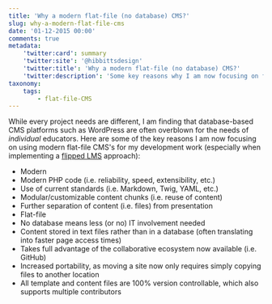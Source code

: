 ```yaml
---
title: 'Why a modern flat-file (no database) CMS?'
slug: why-a-modern-flat-file-cms
date: '01-12-2015 00:00'
comments: true
metadata:
    'twitter:card': summary
    'twitter:site': '@hibbittsdesign'
    'twitter:title': 'Why a modern flat-file (no database) CMS?'
    'twitter:description': 'Some key reasons why I am now focusing on flat-file CMS development.'
taxonomy:
    tags:
        - flat-file-CMS
---
```


While every project needs are different, I am finding that database-based CMS platforms such as WordPress are often overblown for the needs of _individual_ educators. Here are some of the key reasons I am now focusing on using modern flat-file CMS's for my development work (especially when implementing a [flipped LMS](../redefining-a-flipped-lms-approach) approach):

* Modern
 *  Modern PHP code (i.e. reliability, speed, extensibility, etc.)
 *  Use of current standards (i.e. Markdown, Twig, YAML, etc.)
 *  Modular/customizable content chunks (i.e. reuse of content)
 *  Further separation of content (i.e. files) from presentation
* Flat-file
 *  No database means less (or no) IT involvement needed
 *  Content stored in text files rather than in a database (often translating into faster page access times)
 *  Takes full advantage of the collaborative ecosystem now available (i.e. GitHub)
 *  Increased portability, as moving a site now only requires simply copying files to another location
 *  All template and content files are 100% version controllable, which also supports multiple contributors
